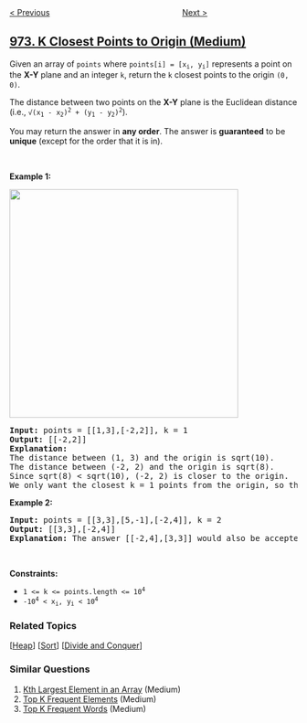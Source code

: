 <!--|This file generated by command(leetcode description); DO NOT EDIT.    |-->
<!--+----------------------------------------------------------------------+-->
<!--|@author    openset <openset.wang@gmail.com>                           |-->
<!--|@link      https://github.com/openset                                 |-->
<!--|@home      https://github.com/openset/leetcode                        |-->
<!--+----------------------------------------------------------------------+-->

[< Previous](../equal-rational-numbers "Equal Rational Numbers")
　　　　　　　　　　　　　　　　
[Next >](../subarray-sums-divisible-by-k "Subarray Sums Divisible by K")

## [973. K Closest Points to Origin (Medium)](https://leetcode.com/problems/k-closest-points-to-origin "最接近原点的 K 个点")

<p>Given an array of <code>points</code> where <code>points[i] = [x<sub>i</sub>, y<sub>i</sub>]</code> represents a point on the <strong>X-Y</strong> plane and an integer <code>k</code>, return the <code>k</code> closest points to the origin <code>(0, 0)</code>.</p>

<p>The distance between two points on the <strong>X-Y</strong> plane is the Euclidean distance (i.e., <code>&radic;(x<sub>1</sub> - x<sub>2</sub>)<sup>2</sup> + (y<sub>1</sub> - y<sub>2</sub>)<sup>2</sup></code>).</p>

<p>You may return the answer in <strong>any order</strong>. The answer is <strong>guaranteed</strong> to be <strong>unique</strong> (except for the order that it is in).</p>

<p>&nbsp;</p>
<p><strong>Example 1:</strong></p>
<img alt="" src="https://assets.leetcode.com/uploads/2021/03/03/closestplane1.jpg" style="width: 400px; height: 400px;" />
<pre>
<strong>Input:</strong> points = [[1,3],[-2,2]], k = 1
<strong>Output:</strong> [[-2,2]]
<strong>Explanation:</strong>
The distance between (1, 3) and the origin is sqrt(10).
The distance between (-2, 2) and the origin is sqrt(8).
Since sqrt(8) &lt; sqrt(10), (-2, 2) is closer to the origin.
We only want the closest k = 1 points from the origin, so the answer is just [[-2,2]].
</pre>

<p><strong>Example 2:</strong></p>

<pre>
<strong>Input:</strong> points = [[3,3],[5,-1],[-2,4]], k = 2
<strong>Output:</strong> [[3,3],[-2,4]]
<strong>Explanation:</strong> The answer [[-2,4],[3,3]] would also be accepted.
</pre>

<p>&nbsp;</p>
<p><strong>Constraints:</strong></p>

<ul>
	<li><code>1 &lt;= k &lt;= points.length &lt;= 10<sup>4</sup></code></li>
	<li><code>-10<sup>4</sup> &lt; x<sub>i</sub>, y<sub>i</sub> &lt; 10<sup>4</sup></code></li>
</ul>

### Related Topics
  [[Heap](../../tag/heap/README.md)]
  [[Sort](../../tag/sort/README.md)]
  [[Divide and Conquer](../../tag/divide-and-conquer/README.md)]

### Similar Questions
  1. [Kth Largest Element in an Array](../kth-largest-element-in-an-array) (Medium)
  1. [Top K Frequent Elements](../top-k-frequent-elements) (Medium)
  1. [Top K Frequent Words](../top-k-frequent-words) (Medium)

